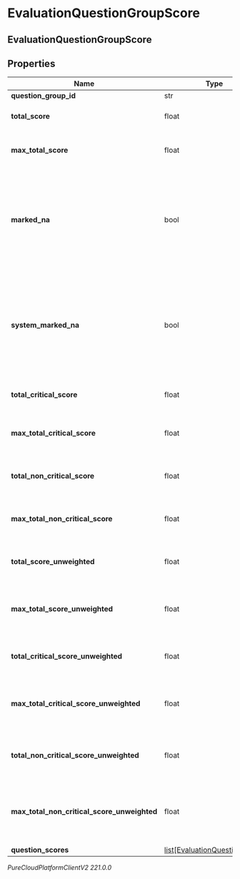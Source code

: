 # EvaluationQuestionGroupScore

## EvaluationQuestionGroupScore

## Properties

|Name | Type | Description | Notes|
|------------ | ------------- | ------------- | -------------|
| **question_group_id** | str |  | [optional] |
| **total_score** | float | Score of all questions in the group | [optional] |
| **max_total_score** | float | Maximum possible score of all questions in the group | [optional] |
| **marked_na** | bool | True when the evaluation is submitted with a question group that does not have any answers. Only allowed when naEnabled is true or if set by the system | [optional] |
| **system_marked_na** | bool | If markedNA is true, systemMarkedNA indicates whether it was marked by a user or by the system due to visibility conditions. Always false if markedNA is false. | [optional] |
| **total_critical_score** | float | Score of only the critical questions in the group | [optional] |
| **max_total_critical_score** | float | Maximum possible score of only the critical questions in the group | [optional] |
| **total_non_critical_score** | float | Score of only the non critical questions in the group | [optional] |
| **max_total_non_critical_score** | float | Maximum possible score of only the non critical questions in the group | [optional] |
| **total_score_unweighted** | float | Unweighted score of all questions in the group | [optional] |
| **max_total_score_unweighted** | float | Maximum possible unweighted score of all questions in the group | [optional] |
| **total_critical_score_unweighted** | float | Unweighted score of only the critical questions in the group | [optional] |
| **max_total_critical_score_unweighted** | float | Maximum possible unweighted score of only the critical questions in the group | [optional] |
| **total_non_critical_score_unweighted** | float | Unweighted score of only the non critical questions in the group | [optional] |
| **max_total_non_critical_score_unweighted** | float | Maximum possible unweighted score of only the non critical questions in the group | [optional] |
| **question_scores** | [list[EvaluationQuestionScore]](EvaluationQuestionScore) |  | [optional] |



_PureCloudPlatformClientV2 221.0.0_
